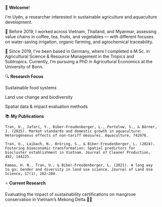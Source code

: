 👋 **Welcome**!

I'm Uyên, a researcher interested in sustainable agriculture and aquaculture development.

🌱 Before 2019, I worked across Vietnam, Thailand, and Myanmar, assessing value chains in coffee, tea, fruits, and vegetables — with different focuses on water-saving irrigation, organic farming, and agrochemical traceability.

📍 Since 2019, I’ve been based in Germany, where I completed a M.Sc. in Agricultural Science & Resource Management in the Tropics and Subtropics. Currently, I’m pursuing a PhD in Agricultural Economics at the University of Bonn.

🔍 **Research Focus**

  Sustainable food systems

  Land use change and biodiversity

  Spatial data & impact evaluation methods

📚 **My Publications**

    Tran, U., Jafari, Y., Biber-Freudenberger, L., Partelow, S., & Börner, J. (2025). Market standards and domestic growth in aquaculture: Heterogeneous effects of non-tariff measures. Aquaculture, 742976.

    Tran, U., Laibach, N., Bröring, S., & Biber-Freudenberger, L. (2024). Fostering bioeconomic transformation: Spatial predictors for biocluster establishment in Vietnam. Journal of Cleaner Production, 482, 144225.

    Kamau, H. N., Tran, U., & Biber-Freudenberger, L. (2021). A long way to go: Gender and diversity in land use science. Journal of Land Use Science, 17(1), 262–280.

⭐ **Current Research**

Evaluating the impact of sustainability certifications on mangrove conservation in Vietnam’s Mekong Delta 🌊🌿


